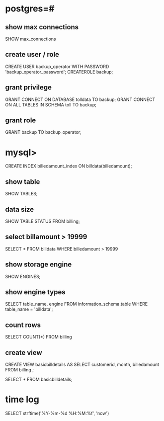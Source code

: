 # postgres=#

## show max connections 
SHOW max_connections

## create user / role 
CREATE USER backup_operator WITH PASSWORD 'backup_operator_password';
CREATEROLE backup;

## grant privilege
GRANT CONNECT ON DATABASE tolldata TO backup;
GRANT CONNECT ON ALL TABLES IN SCHEMA toll TO backup;

## grant role 
GRANT backup TO backup_operator;

# mysql> 
CREATE INDEX billedamount_index ON billdata(billedamount);

## show table 
SHOW TABLES;

## data size 
SHOW TABLE STATUS FROM billing;

## select billamount > 19999
SELECT * FROM billdata 
WHERE billedamount > 19999


## show storage engine 
SHOW ENGINES;

## show engine types 
SELECT table_name, engine 
FROM information_schema.table 
WHERE table_name = 'billdata';

## count rows 
SELECT COUNT(*) FROM billing

## create view 
CREATE VIEW basicbilldetails AS
SELECT customerid, month, billedamount 
FROM billing ;

SELECT * FROM basicbilldetails;

# time log
SELECT strftime('%Y-%m-%d %H:%M:%f', 'now')




